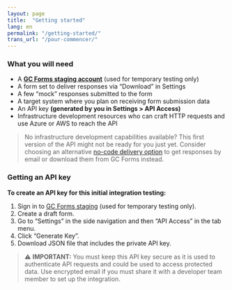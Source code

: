 ```yaml
---
layout: page
title:  "Getting started"
lang: en
permalink: "/getting-started/"
trans_url: "/pour-commencer/"
---
```


### What you will need
  - A **[GC Forms staging account](https://forms-staging.cdssandbox.xyz/)** (used for temporary testing only)
  - A form set to deliver responses via “Download” in Settings 
  - A few “mock” responses submitted to the form
  - A target system where you plan on receiving form submission data
  - An API key **(generated by you in Settings > API Access)**
  - Infrastructure development resources who can craft HTTP requests and use Azure or AWS to reach the API

> No infrastructure development capabilities available?
> This first version of the API might not be ready for you just yet. Consider choosing an alternative [no-code delivery option](https://articles.alpha.canada.ca/forms-formulaires/getting-form-responses/) to get responses by email or download them from GC Forms instead.

### Getting an API key 

**To create an API key for this initial integration testing:**
  1. Sign in to [GC Forms staging](https://forms-staging.cdssandbox.xyz/) (used for temporary testing only).
  2. Create a draft form.
  3. Go to “Settings” in the side navigation and then “API Access” in the tab menu.
  4. Click “Generate Key”.
  5. Download JSON file that includes the private API key.

> :warning: **IMPORTANT:** You must keep this API key secure as it is used to authenticate API requests and could be used to access protected data. Use encrypted email if you must share it with a developer team member to set up the integration.

